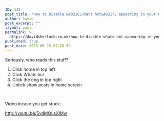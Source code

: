 ```yaml
---
ID: 141
post_title: 'How to Disable &#8216;whats hot&#8217; appearing in your Google'
author: David
post_excerpt: ""
layout: post
permalink: >
  https://davidsherlock.co.uk/how-to-disable-whats-hot-appearing-in-your-google/
published: true
post_date: 2013-06-25 07:28:59
---
```

Seriously, who reads this stuff?
<ol>
	<li>Click home in top left</li>
	<li>Click Whats hot</li>
	<li>Click the cog in top right</li>
	<li>Untick show posts in home screen</li>
</ol>
&nbsp;

Video incase you get stuck:

http://youtu.be/5ydMQLsXlMw